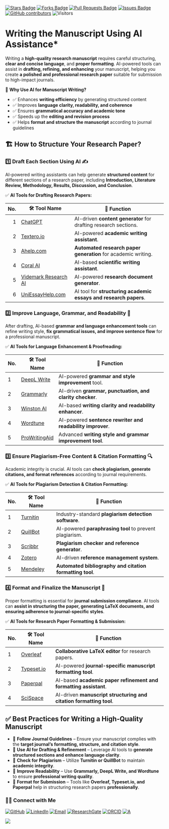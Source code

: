 <a href="https://github.com/drshahizan/short-course/stargazers"><img src="https://img.shields.io/github/stars/drshahizan/short-course" alt="Stars Badge"/></a>
<a href="https://github.com/drshahizan/short-course/network/members"><img src="https://img.shields.io/github/forks/drshahizan/short-course" alt="Forks Badge"/></a>
<a href="https://github.com/drshahizan/short-course/pulls"><img src="https://img.shields.io/github/issues-pr/drshahizan/short-course" alt="Pull Requests Badge"/></a>
<a href="https://github.com/drshahizan/short-course"><img src="https://img.shields.io/github/issues/drshahizan/short-course" alt="Issues Badge"/></a>
<a href="https://github.com/drshahizan/short-course/graphs/contributors"><img alt="GitHub contributors" src="https://img.shields.io/github/contributors/drshahizan/short-course?color=2b9348"></a>
![Visitors](https://api.visitorbadge.io/api/visitors?path=https%3A%2F%2Fgithub.com%2Fdrshahizan%2Fshort-course&labelColor=%23d9e3f0&countColor=%23697689&style=flat)

# Writing the Manuscript Using AI Assistance*

Writing a **high-quality research manuscript** requires careful structuring, **clear and concise language**, and **proper formatting**. AI-powered tools can assist in **drafting, refining, and enhancing** your manuscript, helping you create **a polished and professional research paper** suitable for submission to high-impact journals.  

📌 **Why Use AI for Manuscript Writing?**  
- ✅ Enhances **writing efficiency** by generating structured content  
- ✅ Improves **language clarity, readability, and coherence**  
- ✅ Ensures **grammatical accuracy and academic tone**  
- ✅ Speeds up the **editing and revision process**  
- ✅ Helps **format and structure the manuscript** according to journal guidelines  


## 🏗 **How to Structure Your Research Paper?**  

### 1️⃣ Draft Each Section Using AI ✍  
AI-powered writing assistants can help generate **structured content** for different sections of a research paper, including **Introduction, Literature Review, Methodology, Results, Discussion, and Conclusion**.  

✅ **AI Tools for Drafting Research Papers:**  

| No. | 🛠 **Tool Name** | 📖 **Function** | 
| ---: | ---------------- | ------------------ | 
| 1 | [ChatGPT](https://openai.com/chatgpt/) | AI-driven **content generator** for drafting research sections. | 
| 2 | [Textero.io](https://www.textero.io/) | AI-powered **academic writing assistant**. | 
| 3 | [Ahelp.com](https://www.ahelp.com/) | **Automated research paper generation** for academic writing. | 
| 4 | [Coral AI](https://coral.ai/) | AI-based **scientific writing assistant**. | 
| 5 | [Videmark Research AI](https://videmark.com/) | AI-powered **research document generator**. | 
| 6 | [UniEssayHelp.com](https://uniessayhelp.com/) | AI tool for **structuring academic essays and research papers**. | 


### **2️⃣ Improve Language, Grammar, and Readability** 📖  
After drafting, AI-based **grammar and language enhancement tools** can refine writing style, **fix grammatical issues, and improve sentence flow** for a professional manuscript.  

✅ **AI Tools for Language Enhancement & Proofreading:**  

| No. | 🛠 **Tool Name** | 📖 **Function** | 
| --- | ---------------- | ------------------ | 
| 1 | [DeepL Write](https://www.deepl.com/write) | AI-powered **grammar and style improvement** tool. | 
| 2 | [Grammarly](https://www.grammarly.com/) | AI-driven **grammar, punctuation, and clarity checker**. | 
| 3 | [Winston AI](https://winston.ai/) | AI-based **writing clarity and readability enhancer**. | 
| 4 | [Wordtune](https://www.wordtune.com/) | AI-powered **sentence rewriter and readability improver**. | 
| 5 | [ProWritingAid](https://prowritingaid.com/) | Advanced **writing style and grammar improvement tool**. | 

### **3️⃣ Ensure Plagiarism-Free Content & Citation Formatting** 🔍  
Academic integrity is crucial. AI tools can **check plagiarism, generate citations, and format references** according to journal requirements.  

✅ **AI Tools for Plagiarism Detection & Citation Formatting:**  

| No. | 🛠 **Tool Name** | 📖 **Function** | 
| --- | ---------------- | ------------------ | 
| 1 | [Turnitin](https://www.turnitin.com/) | Industry-standard **plagiarism detection software**. | 
| 2 | [QuillBot](https://www.quillbot.com/) | AI-powered **paraphrasing tool** to prevent plagiarism. | 
| 3 | [Scribbr](https://www.scribbr.com/) | **Plagiarism checker and reference generator**. | 
| 4 | [Zotero](https://www.zotero.org/) | AI-driven **reference management system**. | 
| 5 | [Mendeley](https://www.mendeley.com/) | **Automated bibliography and citation formatting tool**. | 

### **4️⃣ Format and Finalize the Manuscript** 📑  
Proper formatting is essential for **journal submission compliance**. AI tools can **assist in structuring the paper, generating LaTeX documents, and ensuring adherence to journal-specific styles**.  

✅ **AI Tools for Research Paper Formatting & Submission:**  

| No. | 🛠 **Tool Name** | 📖 **Function** | 
| --- | ---------------- | ------------------ | 
| 1 | [Overleaf](https://www.overleaf.com/) | **Collaborative LaTeX editor** for research papers. | 
| 2 | [Typeset.io](https://typeset.io/) | AI-powered **journal-specific manuscript formatting tool**. | 
| 3 | [Paperpal](https://www.paperpal.com/) | AI-based **academic paper refinement and formatting assistant**. | 
| 4 | [SciSpace](https://typeset.io/) | AI-driven **manuscript structuring and citation formatting tool**. | 

## ✅ **Best Practices for Writing a High-Quality Manuscript**  

- 📌 **Follow Journal Guidelines** – Ensure your manuscript complies with the **target journal’s formatting, structure, and citation style**.  
- 📌 **Use AI for Drafting & Refinement** – Leverage AI tools to **generate structured sections and enhance language clarity**.  
- 📌 **Check for Plagiarism** – Utilize **Turnitin or QuillBot** to maintain **academic integrity**.  
- 📌 **Improve Readability** – Use **Grammarly, DeepL Write, and Wordtune** to ensure **professional writing quality**.  
- 📌 **Format for Submission** – Tools like **Overleaf, Typeset.io, and Paperpal** help in structuring research papers **professionally**.  

### 🙌🏻 Connect with Me
<p align="left">
    <a href="https://github.com/drshahizan" target="_blank"><img alt="GitHub" src="https://img.shields.io/badge/-@drshahizan-181717?style=flat-square&logo=GitHub&logoColor=white"></a>
    <a href="https://www.linkedin.com/in/drshahizan" target="_blank"><img alt="LinkedIn" src="https://img.shields.io/badge/-drshahizan-blue?style=flat-square&logo=Linkedin&logoColor=white&link=https://www.linkedin.com/in/drshahizan/"></a>
    <a href="mailto:shahizan@utm.my" target="_blank"><img alt="Email" src="https://img.shields.io/badge/-shahizan@utm.my-c14438?style=flat-square&logo=Gmail&logoColor=white&link=mailto:shahizan@utm.my.com"></a>
    <a href="https://www.researchgate.net/profile/Mohd-Othman-28" target="_blank"><img alt="ResearchGate" src="https://img.shields.io/badge/-ResearchGate-00CCBB?style=flat-square&logo=ResearchGate&logoColor=white"></a>
    <a href="https://orcid.org/0000-0003-4261-1873" target="_blank"><img alt="ORCID" src="https://img.shields.io/badge/-ORCID-A6CE39?style=flat-square&logo=ORCID&logoColor=white"></a> 
 <a href="https://visitorbadge.io/status?path=https%3A%2F%2Fgithub.com%2Fdrshahizan" target="_blank"><img alt="A" src="https://api.visitorbadge.io/api/visitors?path=https%3A%2F%2Fgithub.com%2Fdrshahizan&labelColor=%23697689&countColor=%23555555&style=plastic"></a>
 
![](https://hit.yhype.me/github/profile?user_id=81284918)
</p>
